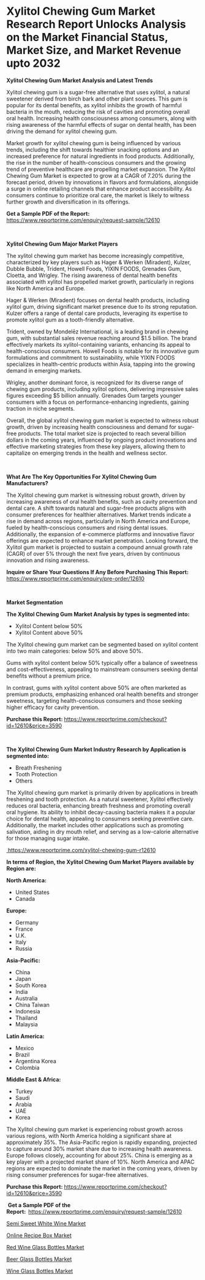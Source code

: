 <p><h1>Xylitol Chewing Gum Market Research Report Unlocks Analysis on the Market Financial Status, Market Size, and Market Revenue upto 2032</h1></p><p><strong>Xylitol Chewing Gum Market Analysis and Latest Trends</strong></p>
<p><p>Xylitol chewing gum is a sugar-free alternative that uses xylitol, a natural sweetener derived from birch bark and other plant sources. This gum is popular for its dental benefits, as xylitol inhibits the growth of harmful bacteria in the mouth, reducing the risk of cavities and promoting overall oral health. Increasing health consciousness among consumers, along with rising awareness of the harmful effects of sugar on dental health, has been driving the demand for xylitol chewing gum.</p><p>Market growth for xylitol chewing gum is being influenced by various trends, including the shift towards healthier snacking options and an increased preference for natural ingredients in food products. Additionally, the rise in the number of health-conscious consumers and the growing trend of preventive healthcare are propelling market expansion. The Xylitol Chewing Gum Market is expected to grow at a CAGR of 7.20% during the forecast period, driven by innovations in flavors and formulations, alongside a surge in online retailing channels that enhance product accessibility. As consumers continue to prioritize oral care, the market is likely to witness further growth and diversification in its offerings.</p></p>
<p><strong>Get a Sample PDF of the Report:&nbsp;</strong> <a href="https://www.reportprime.com/enquiry/request-sample/12610?utm_campaign=60&utm_medium=2&utm_source=Github&utm_content=ia&utm_term=19032025&utm_id=xylitol-chewing-gum">https://www.reportprime.com/enquiry/request-sample/12610</a></p>
<p>&nbsp;</p>
<p><strong>Xylitol Chewing Gum Major Market Players</strong></p>
<p><p>The xylitol chewing gum market has become increasingly competitive, characterized by key players such as Hager & Werken (Miradent), Kulzer, Dubble Bubble, Trident, Howell Foods, YIXIN FOODS, Grenades Gum, Cloetta, and Wrigley. The rising awareness of dental health benefits associated with xylitol has propelled market growth, particularly in regions like North America and Europe.</p><p>Hager & Werken (Miradent) focuses on dental health products, including xylitol gum, driving significant market presence due to its strong reputation. Kulzer offers a range of dental care products, leveraging its expertise to promote xylitol gum as a tooth-friendly alternative.</p><p>Trident, owned by Mondelēz International, is a leading brand in chewing gum, with substantial sales revenue reaching around $1.5 billion. The brand effectively markets its xylitol-containing variants, enhancing its appeal to health-conscious consumers. Howell Foods is notable for its innovative gum formulations and commitment to sustainability, while YIXIN FOODS specializes in health-centric products within Asia, tapping into the growing demand in emerging markets.</p><p>Wrigley, another dominant force, is recognized for its diverse range of chewing gum products, including xylitol options, delivering impressive sales figures exceeding $5 billion annually. Grenades Gum targets younger consumers with a focus on performance-enhancing ingredients, gaining traction in niche segments.</p><p>Overall, the global xylitol chewing gum market is expected to witness robust growth, driven by increasing health consciousness and demand for sugar-free products. The total market size is projected to reach several billion dollars in the coming years, influenced by ongoing product innovations and effective marketing strategies from these key players, allowing them to capitalize on emerging trends in the health and wellness sector.</p></p>
<p>&nbsp;</p>
<p><strong>What Are The Key Opportunities For Xylitol Chewing Gum Manufacturers?</strong></p>
<p><p>The Xylitol chewing gum market is witnessing robust growth, driven by increasing awareness of oral health benefits, such as cavity prevention and dental care. A shift towards natural and sugar-free products aligns with consumer preferences for healthier alternatives. Market trends indicate a rise in demand across regions, particularly in North America and Europe, fueled by health-conscious consumers and rising dental issues. Additionally, the expansion of e-commerce platforms and innovative flavor offerings are expected to enhance market penetration. Looking forward, the Xylitol gum market is projected to sustain a compound annual growth rate (CAGR) of over 5% through the next five years, driven by continuous innovation and rising awareness.</p></p>
<p><strong>Inquire or Share Your Questions If Any Before Purchasing This Report:</strong> <a href="https://www.reportprime.com/enquiry/pre-order/12610?utm_campaign=60&utm_medium=2&utm_source=Github&utm_content=ia&utm_term=19032025&utm_id=xylitol-chewing-gum">https://www.reportprime.com/enquiry/pre-order/12610</a></p>
<p>&nbsp;</p>
<p><strong>Market Segmentation</strong></p>
<p><strong>The Xylitol Chewing Gum Market Analysis by types is segmented into:</strong></p>
<p><ul><li>Xylitol Content below 50%</li><li>Xylitol Content above 50%</li></ul></p>
<p><p>The Xylitol chewing gum market can be segmented based on xylitol content into two main categories: below 50% and above 50%. </p><p>Gums with xylitol content below 50% typically offer a balance of sweetness and cost-effectiveness, appealing to mainstream consumers seeking dental benefits without a premium price. </p><p>In contrast, gums with xylitol content above 50% are often marketed as premium products, emphasizing enhanced oral health benefits and stronger sweetness, targeting health-conscious consumers and those seeking higher efficacy for cavity prevention.</p></p>
<p><strong>Purchase this Report:&nbsp;</strong><a href="https://www.reportprime.com/checkout?id=12610&price=3590&utm_campaign=60&utm_medium=2&utm_source=Github&utm_content=ia&utm_term=19032025&utm_id=xylitol-chewing-gum">https://www.reportprime.com/checkout?id=12610&price=3590</a></p>
<p>&nbsp;</p>
<p><strong>The Xylitol Chewing Gum Market Industry Research by Application is segmented into:</strong></p>
<p><ul><li>Breath Freshening</li><li>Tooth Protection</li><li>Others</li></ul></p>
<p><p>The Xylitol chewing gum market is primarily driven by applications in breath freshening and tooth protection. As a natural sweetener, Xylitol effectively reduces oral bacteria, enhancing breath freshness and promoting overall oral hygiene. Its ability to inhibit decay-causing bacteria makes it a popular choice for dental health, appealing to consumers seeking preventive care. Additionally, the market includes other applications such as promoting salivation, aiding in dry mouth relief, and serving as a low-calorie alternative for those managing sugar intake.</p></p>
<p><a href="https://www.reportprime.com/xylitol-chewing-gum-r12610?utm_campaign=60&utm_medium=2&utm_source=Github&utm_content=ia&utm_term=19032025&utm_id=xylitol-chewing-gum">&nbsp;https://www.reportprime.com/xylitol-chewing-gum-r12610</a></p>
<p><strong>In terms of Region, the Xylitol Chewing Gum Market Players available by Region are:</strong></p>
<p>
    <p> <strong> North America: </strong>
        <ul>
            <li>United States</li>
            <li>Canada</li>
        </ul>
        </p> 
    <p> <strong> Europe: </strong>
        <ul>
            <li>Germany</li>
            <li>France</li>
            <li>U.K.</li>
            <li>Italy</li>
            <li>Russia</li>
        </ul>
        </p> 
    <p> <strong> Asia-Pacific: </strong>
        <ul>
            <li>China</li>
            <li>Japan</li>
            <li>South Korea</li>
            <li>India</li>
            <li>Australia</li>
            <li>China Taiwan</li>
            <li>Indonesia</li>
            <li>Thailand</li>
            <li>Malaysia</li>
        </ul>
        </p> 
    <p> <strong> Latin America: </strong>
        <ul>
            <li>Mexico</li>
            <li>Brazil</li>
            <li>Argentina Korea</li>
            <li>Colombia</li>
        </ul>
        </p> 
    <p> <strong> Middle East & Africa: </strong>
        <ul>
            <li>Turkey</li>
            <li>Saudi</li>
            <li>Arabia</li>
            <li>UAE</li>
            <li>Korea</li>
        </ul>
    </p>
    </p>
<p><p>The Xylitol chewing gum market is experiencing robust growth across various regions, with North America holding a significant share at approximately 35%. The Asia-Pacific region is rapidly expanding, projected to capture around 30% market share due to increasing health awareness. Europe follows closely, accounting for about 25%. China is emerging as a key player with a projected market share of 10%. North America and APAC regions are expected to dominate the market in the coming years, driven by rising consumer preferences for sugar-free alternatives.</p></p>
<p><strong>Purchase this Report: </strong><a href="https://www.reportprime.com/checkout?id=12610&price=3590&utm_campaign=60&utm_medium=2&utm_source=Github&utm_content=ia&utm_term=19032025&utm_id=xylitol-chewing-gum">https://www.reportprime.com/checkout?id=12610&price=3590</a></p>
<p>&nbsp;<strong>Get a Sample PDF of the Report:&nbsp;&nbsp;</strong><a href="https://www.reportprime.com/enquiry/request-sample/12610?utm_campaign=60&utm_medium=2&utm_source=Github&utm_content=ia&utm_term=19032025&utm_id=xylitol-chewing-gum">https://www.reportprime.com/enquiry/request-sample/12610</a></p>
<p><strong></strong></p>
<p><p><a href="https://github.com/borknyberg/Market-Research-Report-List-1/blob/main/semi-sweet-white-wine-market.md?utm_campaign=60&utm_medium=2&utm_source=Github&utm_content=ia&utm_term=19032025&utm_id=xylitol-chewing-gum">Semi Sweet White Wine Market</a></p><p><a href="https://github.com/joubehobock75/Market-Research-Report-List-1/blob/main/online-recipe-box-market.md?utm_campaign=60&utm_medium=2&utm_source=Github&utm_content=ia&utm_term=19032025&utm_id=xylitol-chewing-gum">Online Recipe Box Market</a></p><p><a href="https://github.com/mynaoanes/Market-Research-Report-List-1/blob/main/red-wine-glass-bottles-market.md?utm_campaign=60&utm_medium=2&utm_source=Github&utm_content=ia&utm_term=19032025&utm_id=xylitol-chewing-gum">Red Wine Glass Bottles Market</a></p><p><a href="https://github.com/puhakhommabh/Market-Research-Report-List-1/blob/main/beer-glass-bottles-market.md?utm_campaign=60&utm_medium=2&utm_source=Github&utm_content=ia&utm_term=19032025&utm_id=xylitol-chewing-gum">Beer Glass Bottles Market</a></p><p><a href="https://github.com/ozolsgasko02/Market-Research-Report-List-1/blob/main/wine-glass-bottles-market.md?utm_campaign=60&utm_medium=2&utm_source=Github&utm_content=ia&utm_term=19032025&utm_id=xylitol-chewing-gum">Wine Glass Bottles Market</a></p></p>